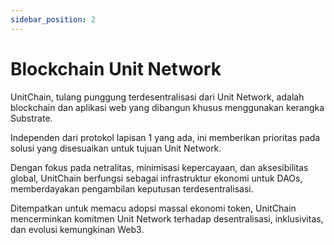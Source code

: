 ```yaml
---
sidebar_position: 2
---
```


# Blockchain Unit Network

UnitChain, tulang punggung terdesentralisasi dari Unit Network, adalah blockchain dan aplikasi web yang dibangun khusus menggunakan kerangka Substrate.

Independen dari protokol lapisan 1 yang ada, ini memberikan prioritas pada solusi yang disesuaikan untuk tujuan Unit Network.

Dengan fokus pada netralitas, minimisasi kepercayaan, dan aksesibilitas global, UnitChain berfungsi sebagai infrastruktur ekonomi untuk DAOs, memberdayakan pengambilan keputusan terdesentralisasi.

Ditempatkan untuk memacu adopsi massal ekonomi token, UnitChain mencerminkan komitmen Unit Network terhadap desentralisasi, inklusivitas, dan evolusi kemungkinan Web3.
